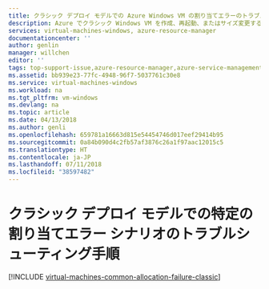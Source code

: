 ```yaml
---
title: クラシック デプロイ モデルでの Azure Windows VM の割り当てエラーのトラブルシューティング
description: Azure でクラシック Windows VM を作成、再起動、またはサイズ変更するときの割り当てエラーのトラブルシューティング
services: virtual-machines-windows, azure-resource-manager
documentationcenter: ''
author: genlin
manager: willchen
editor: ''
tags: top-support-issue,azure-resource-manager,azure-service-management
ms.assetid: bb939e23-77fc-4948-96f7-5037761c30e8
ms.service: virtual-machines-windows
ms.workload: na
ms.tgt_pltfrm: vm-windows
ms.devlang: na
ms.topic: article
ms.date: 04/13/2018
ms.author: genli
ms.openlocfilehash: 659781a16663d815e54454746d017eef29414b95
ms.sourcegitcommit: 0a84b090d4c2fb57af3876c26a1f97aac12015c5
ms.translationtype: HT
ms.contentlocale: ja-JP
ms.lasthandoff: 07/11/2018
ms.locfileid: "38597482"
---
```

# <a name="troubleshooting-steps-specific-to-allocation-failure-scenarios-in-the-classic-deployment-model"></a>クラシック デプロイ モデルでの特定の割り当てエラー シナリオのトラブルシューティング手順

[!INCLUDE [virtual-machines-common-allocation-failure-classic](../../../includes/virtual-machines-common-allocation-failure-classic.md)]

